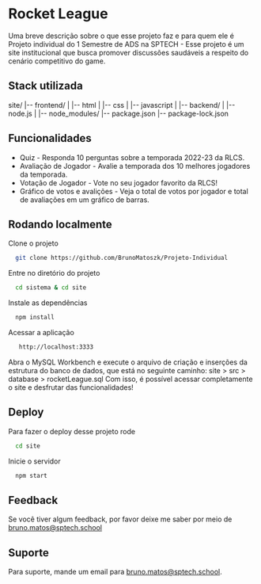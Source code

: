
# Rocket League

Uma breve descrição sobre o que esse projeto faz e para quem ele é
Projeto individual do 1 Semestre de ADS na SPTECH - Esse projeto é um site institucional que busca promover discussões saudáveis a respeito do cenário competitivo do game.


## Stack utilizada

site/
|-- frontend/
|   |-- html
|   |-- css
|   |-- javascript
|
|-- backend/
|   |-- node.js
|
|-- node_modules/
|-- package.json
|-- package-lock.json


## Funcionalidades

- Quiz - Responda 10 perguntas sobre a temporada 2022-23 da RLCS.
- Avaliação de Jogador - Avalie a temporada dos 10 melhores jogadores da temporada.
- Votação de Jogador - Vote no seu jogador favorito da RLCS!
- Gráfico de votos e avalições - Veja o total de votos por jogador e total de avaliações em um gráfico de barras.


## Rodando localmente

Clone o projeto

```bash
  git clone https://github.com/BrunoMatoszk/Projeto-Individual
```

Entre no diretório do projeto

```bash
  cd sistema & cd site
```

Instale as dependências

```bash
  npm install
```


Acessar a aplicação

```bash
   http://localhost:3333
```

Abra o MySQL Workbench e execute o arquivo de criação e inserções da estrutura do banco de dados, que está no seguinte caminho: site > src > database > rocketLeague.sql
Com isso, é possível acessar completamente o site e desfrutar das funcionalidades!
## Deploy

Para fazer o deploy desse projeto rode

```bash
  cd site
```

Inicie o servidor

```bash
  npm start
```


## Feedback

Se você tiver algum feedback, por favor deixe me saber por meio de bruno.matos@sptech.school


## Suporte

Para suporte, mande um email para bruno.matos@sptech.school.
